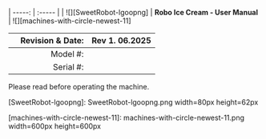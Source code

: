 | -----: | :----- |
| ![][SweetRobot-lgoopng] | **Robo Ice Cream - User Manual** |
![][machines-with-circle-newest-11]

|  | Revision & Date: | Rev 1. 06.2025 |
| :-----: | -----: | :-----: |
|  | Model \#: |  |
|  | Serial \#: |  |

Please read before operating the machine.

[SweetRobot-lgoopng]: SweetRobot-lgoopng.png width=80px height=62px

[machines-with-circle-newest-11]: machines-with-circle-newest-11.png width=600px height=600px